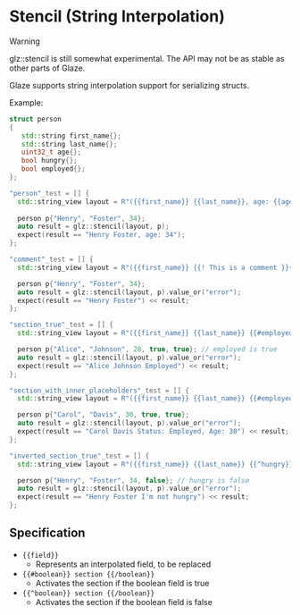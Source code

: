 # Stencil (String Interpolation)

> [!WARNING]
>
> glz::stencil is still somewhat experimental. The API may not be as stable as other parts of Glaze.

Glaze supports string interpolation support for serializing structs.

Example:

```c++
struct person
{
   std::string first_name{};
   std::string last_name{};
   uint32_t age{};
   bool hungry{};
   bool employed{};
};

"person"_test = [] {
  std::string_view layout = R"({{first_name}} {{last_name}}, age: {{age}})";
  
  person p{"Henry", "Foster", 34};
  auto result = glz::stencil(layout, p);
  expect(result == "Henry Foster, age: 34");
};

"comment"_test = [] {
  std::string_view layout = R"({{first_name}} {{! This is a comment }}{{last_name}})";

  person p{"Henry", "Foster", 34};
  auto result = glz::stencil(layout, p).value_or("error");
  expect(result == "Henry Foster") << result;
};

"section_true"_test = [] {
  std::string_view layout = R"({{first_name}} {{last_name}} {{#employed}}Employed{{/employed}})";

  person p{"Alice", "Johnson", 28, true, true}; // employed is true
  auto result = glz::stencil(layout, p).value_or("error");
  expect(result == "Alice Johnson Employed") << result;
};

"section_with_inner_placeholders"_test = [] {
  std::string_view layout = R"({{first_name}} {{last_name}} {{#employed}}Status: Employed, Age: {{age}}{{/employed}})";

  person p{"Carol", "Davis", 30, true, true};
  auto result = glz::stencil(layout, p).value_or("error");
  expect(result == "Carol Davis Status: Employed, Age: 30") << result;
};

"inverted_section_true"_test = [] {
  std::string_view layout = R"({{first_name}} {{last_name}} {{^hungry}}I'm not hungry{{/hungry}})";

  person p{"Henry", "Foster", 34, false}; // hungry is false
  auto result = glz::stencil(layout, p).value_or("error");
  expect(result == "Henry Foster I'm not hungry") << result;
};
```

## Specification

- `{{field}}` 
  - Represents an interpolated field, to be replaced
- `{{#boolean}} section {{/boolean}}`
  - Activates the section if the boolean field is true
- `{{^boolean}} section {{/boolean}}`
  - Activates the section if the boolean field is false
